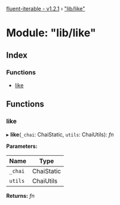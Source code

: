 [fluent-iterable - v1.2.1](../README.md) › ["lib/like"](_lib_like_.md)

# Module: "lib/like"

## Index

### Functions

* [like](_lib_like_.md#like)

## Functions

###  like

▸ **like**(`_chai`: ChaiStatic, `utils`: ChaiUtils): *fn*

**Parameters:**

Name | Type |
------ | ------ |
`_chai` | ChaiStatic |
`utils` | ChaiUtils |

**Returns:** *fn*
